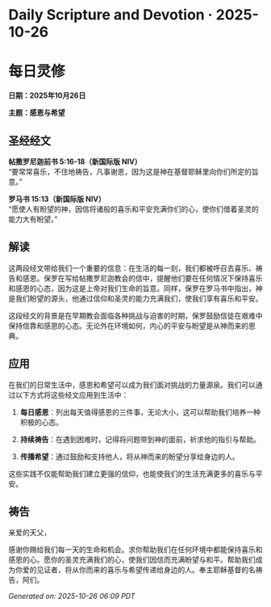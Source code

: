 # Daily Scripture and Devotion · 2025-10-26

# 每日灵修

**日期：2025年10月26日**

**主题：感恩与希望**

## 圣经经文

**帖撒罗尼迦前书 5:16-18（新国际版 NIV）**  
“要常常喜乐，不住地祷告，凡事谢恩，因为这是神在基督耶稣里向你们所定的旨意。”

**罗马书 15:13（新国际版 NIV）**  
“愿使人有盼望的神，因信将诸般的喜乐和平安充满你们的心，使你们借着圣灵的能力大有盼望。”

## 解读

这两段经文带给我们一个重要的信息：在生活的每一刻，我们都被呼召去喜乐、祷告和感恩。保罗在写给帖撒罗尼迦教会的信中，提醒他们要在任何情况下保持喜乐和感恩的心态，因为这是上帝对我们生命的旨意。同样，保罗在罗马书中指出，神是我们盼望的源头，他通过信仰和圣灵的能力充满我们，使我们享有喜乐和平安。

这段经文的背景是在早期教会面临各种挑战与迫害的时期，保罗鼓励信徒在艰难中保持信靠和感恩的心态。无论外在环境如何，内心的平安与盼望是从神而来的恩典。

## 应用

在我们的日常生活中，感恩和希望可以成为我们面对挑战的力量源泉。我们可以通过以下方式将这些经文应用到生活中：

1. **每日感恩**：列出每天值得感恩的三件事，无论大小，这可以帮助我们培养一种积极的心态。

2. **持续祷告**：在遇到困难时，记得将问题带到神的面前，祈求他的指引与帮助。

3. **传播希望**：通过鼓励和支持他人，将从神而来的盼望分享给身边的人。

这些实践不仅能帮助我们建立更强的信仰，也能使我们的生活充满更多的喜乐与平安。

## 祷告

亲爱的天父，

感谢你赐给我们每一天的生命和机会。求你帮助我们在任何环境中都能保持喜乐和感恩的心。愿你的圣灵充满我们的心，使我们因信而充满盼望与和平。帮助我们成为你爱的见证者，将从你而来的喜乐与希望传递给身边的人。奉主耶稣基督的名祷告，阿们。

_Generated on: 2025-10-26 06:09 PDT_
